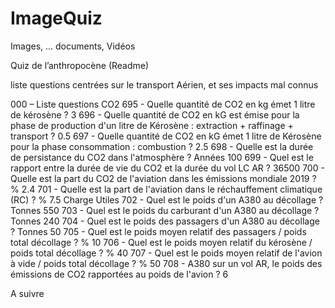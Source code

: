 # ImageQuiz
Images, ... documents, Vidéos

Quiz de l’anthropocène (Readme)

liste questions centrées sur le transport Aérien, et ses impacts mal connus

000 – Liste questions
CO2
695 - Quelle quantité de CO2 en kg émet 1 litre de kérosène ?  3
696 - Quelle quantité de CO2 en kG est émise pour la phase de production d'un litre de Kérosène : extraction + raffinage + transport ? 0.5
697 - Quelle quantité de CO2 en kG émet 1 litre de Kérosène pour la phase consommation : combustion ? 2.5
698 - Quelle est la durée de persistance du CO2 dans l'atmosphère ? Années 100
699 - Quel est le rapport entre la durée de vie du CO2 et la durée du vol LC AR ? 36500
700 - Quelle est la part du CO2 de l'aviation dans les émissions mondiale 2019 ? % 2.4
701 - Quelle est la part de l'aviation dans le réchauffement climatique (RC) ? % 7.5
Charge Utiles
702 - Quel est le poids d'un A380 au décollage ? Tonnes 550
703 - Quel est le poids du carburant d'un A380 au décollage ? Tonnes 240
704 - Quel est le poids des passagers d'un A380 au décollage ? Tonnes 50
705 - Quel est le poids moyen relatif des passagers / poids total décollage ? % 10
706 - Quel est le poids moyen relatif du kérosène / poids total décollage ? % 40
707 - Quel est le poids moyen relatif de l'avion à vide / poids total décollage ? % 50
708 - A380 sur un vol AR, le poids des émissions de CO2 rapportées au poids de l'avion ? 6

A suivre

